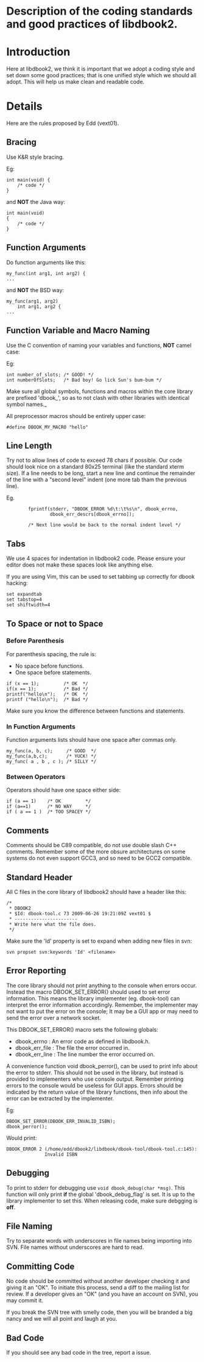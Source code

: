 # Description of the coding standards and good practices of libdbook2.

# Introduction #

Here at libdbook2, we think it is important that we adopt a coding style and set down some good practices; that is one unified style which we should all adopt. This will help us make clean and readable code.


# Details #

Here are the rules proposed by Edd (vext01).

## Bracing ##

Use K&R style bracing.

Eg:

```
int main(void) {
    /* code */
}
```

and **NOT** the Java way:

```
int main(void)
{
    /* code */
}
```


## Function Arguments ##

Do function arguments like this:

```
my_func(int arg1, int arg2) {
...
```

and **NOT** the BSD way:

```
my_func(arg1, arg2)
    int arg1, arg2 {
...
```

## Function Variable and Macro Naming ##

Use the C convention of naming your variables and functions, **NOT** camel case:

Eg:

```
int number_of_slots; /* GOOD! */
int numberOfSlots;   /* Bad boy! Go lick Sun's bum-bum */
```

Make sure all global symbols, functions and macros within the core library are prefixed 'dbook_', so as to not clash with other libraries with identical symbol names._

All preprocessor macros should be entirely upper case:

```
#define DBOOK_MY_MACRO "hello"
```

## Line Length ##

Try not to allow lines of code to exceed 78 chars if possible. Our code should look nice on a standard 80x25 terminal (like the standard xterm size). If a line needs to be long, start a new line and continue the remainder of the line with a "second level" indent (one more tab tham the previous line).

Eg.

```
        fprintf(stderr, "DBOOK_ERROR %d\t:\t%s\n", dbook_errno,
                dbook_err_descrs[dbook_errno]);

        /* Next line would be back to the normal indent level */
```

## Tabs ##

We use 4 spaces for indentation in libdbook2 code. Please ensure your editor does not make these spaces look like anything else.

If you are using Vim, this can be used to set tabbing up correctly for dbook hacking:

```
set expandtab
set tabstop=4
set shiftwidth=4
```

## To Space or not to Space ##

### Before Parenthesis ###

For parenthesis spacing, the rule is:
  * No space before functions.
  * One space before statements.

```
if (x == 1);         /* OK  */
if(x == 1);          /* Bad */
printf("hello\n");   /* OK  */
printf ("hello\n");  /* Bad */
```

Make sure you know the difference between functions and statements.

### In Function Arguments ###

Function arguments lists should have one space after commas only.

```
my_func(a, b, c);     /* GOOD  */
my_func(a,b,c);       /* YUCK! */
my_func( a , b , c ); /* SILLY */
```

### Between Operators ###

Operators should have one space either side:

```
if (a == 1)    /* OK         */
if (a==1)      /* NO WAY     */
if ( a == 1 )  /* TOO SPACEY */
```

## Comments ##

Comments should be C89 compatible, do not use double slash C++ comments. Remember some of the more obsure architectures on some systems do not even support GCC3, and so need to be GCC2 compatible.

## Standard Header ##

All C files in the core library of libdbook2 should have a header like this:

```
/*
 * DBOOK2
 * $Id: dbook-tool.c 73 2009-06-26 19:21:09Z vext01 $
 * -----------------------
 * Write here what the file does.
 */
```

Make sure the 'Id' property is set to expand when adding new files in svn:

```
svn propset svn:keywords 'Id' <filename>
```

## Error Reporting ##

The core library should not print anything to the console when errors occur. Instead the macro DBOOK\_SET\_ERROR() should used to set error information. This means the library implementer (eg. dbook-tool) can interpret the error information accordingly. Remember, the implementer may not want to put the error on the console; It may be a GUI app or may need to send the error over a network socket.

This DBOOK\_SET\_ERROR() macro sets the following globals:
  * dbook\_errno : An error code as defined in libdbook.h.
  * dbook\_err\_file : The file the error occurred in.
  * dbook\_err\_line : The line number the error occurred on.

A convenience function void dbook\_perror(), can be used to print info
about the error to stderr. This should not be used in the library, but
instead is provided to implementers who use console output. Remember
printing errors to the console would be useless for GUI apps. Errors
should be indicated by the return value of the library functions, then
info about the error can be extracted by the implementer.

Eg:
```
DBOOK_SET_ERROR(DBOOK_ERR_INVALID_ISBN);
dbook_perror();
```

Would print:
```
DBOOK_ERROR 2 (/home/edd/dbook2/libdbook/dbook-tool/dbook-tool.c:145):
              Invalid ISBN 
```

## Debugging ##

To print to stderr for debugging use `void dbook_debug(char *msg)`. This function will only print **if** the global 'dbook\_debug\_flag' is set. It is up to the library implementer to set this. When releasing code, make sure debgging is **off**.

## File Naming ##

Try to separate words with underscores in file names being importing into SVN. File names without underscores are hard to read.

## Committing Code ##

No code should be committed without another developer checking it and giving it an "OK". To initiate this process, send a diff to the mailing list for review. If a developer gives an "OK" (and you have an account on SVN), you may commit it.

If you break the SVN tree with smelly code, then you will be branded a big nancy and we will all point and laugh at you.

## Bad Code ##

If you should see any bad code in the tree, report a issue.
